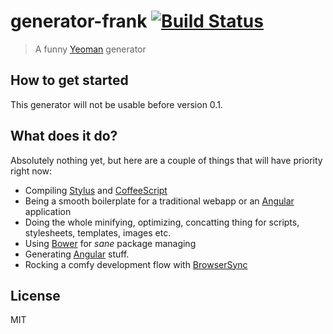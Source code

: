 # generator-frank [![Build Status](https://secure.travis-ci.org/FrankVanVuuren/generator-frank.png?branch=master)](https://travis-ci.org/FrankVanVuuren/generator-frank)

> A funny [Yeoman](http://yeoman.io) generator

## How to get started
This generator will not be usable before version 0.1.

## What does it do?
Absolutely nothing yet, but here are a couple of things that will have priority right now:
- Compiling [Stylus](http://learnboost.github.io/stylus/) and [CoffeeScript](http://coffeescript.org/)
- Being a smooth boilerplate for a traditional webapp or an [Angular](https://angularjs.org/) application
- Doing the whole minifying, optimizing, concatting thing for scripts, stylesheets, templates, images etc.
- Using [Bower](http://bower.io/) for *sane* package managing
- Generating [Angular](https://angularjs.org/) stuff.
- Rocking a comfy development flow with [BrowserSync](http://www.browsersync.io/)

## License

MIT
